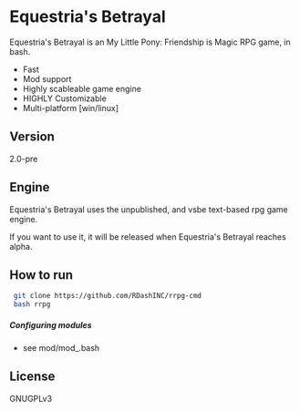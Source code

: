 Equestria's Betrayal
=========

Equestria's Betrayal is an My Little Pony: Friendship is Magic RPG game, in bash.

  - Fast
  - Mod support
  - Highly scableable game engine
  - HIGHLY Customizable
  - Multi-platform [win/linux]


Version
----

2.0-pre

Engine
-----------

Equestria's Betrayal uses the unpublished, and vsbe text-based rpg game engine.

If you want to use it, it will be released when Equestria's Betrayal reaches alpha.


How to run
--------------

```sh
 git clone https://github.com/RDashINC/rrpg-cmd
 bash rrpg
```

##### Configuring modules
* see mod/mod_<name>.bash


License
----

GNUGPLv3

